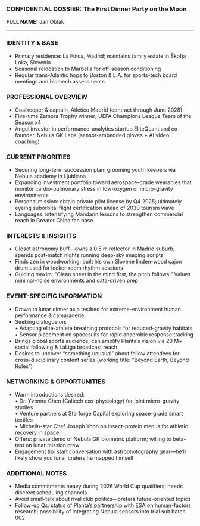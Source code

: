 ### CONFIDENTIAL DOSSIER: The First Dinner Party on the Moon

**FULL NAME:** Jan Oblak

---
### IDENTITY & BASE
- Primary residence: La Finca, Madrid; maintains family estate in Škofja Loka, Slovenia  
- Seasonal relocation to Marbella for off-season conditioning  
- Regular trans-Atlantic hops to Boston & L.A. for sports-tech board meetings and biomech assessments  

### PROFESSIONAL OVERVIEW
- Goalkeeper & captain, Atlético Madrid (contract through June 2028)  
- Five-time Zamora Trophy winner; UEFA Champions League Team of the Season x4  
- Angel investor in performance-analytics startup EliteQuant and co-founder, Nebula GK Labs (sensor-embedded gloves + AI video coaching)  

### CURRENT PRIORITIES
- Securing long-term succession plan: grooming youth keepers via Nebula academy in Ljubljana  
- Expanding investment portfolio toward aerospace-grade wearables that monitor cardio-pulmonary stress in low-oxygen or micro-gravity environments  
- Personal mission: obtain private pilot license by Q4 2025; ultimately eyeing suborbital flight certification ahead of 2030 tourism wave  
- Languages: intensifying Mandarin lessons to strengthen commercial reach in Greater China fan base  

### INTERESTS & INSIGHTS
- Closet astronomy buff—owns a 0.5 m reflector in Madrid suburb; spends post-match nights running deep-sky imaging scripts  
- Finds zen in woodworking; built his own Slovene linden-wood cajon drum used for locker-room rhythm sessions  
- Guiding maxim: “Clean sheet in the mind first, the pitch follows.” Values minimal-noise environments and data-driven prep  

### EVENT-SPECIFIC INFORMATION
- Drawn to lunar dinner as a testbed for extreme-environment human performance & camaraderie  
- Seeking dialogue on:  
  • Adapting elite-athlete breathing protocols for reduced-gravity habitats  
  • Sensor placement on spacesuits for rapid anaerobic response tracking  
- Brings global sports audience; can amplify Planta’s vision via 20 M+ social following & LaLiga broadcast reach  
- Desires to uncover “something unusual” about fellow attendees for cross-disciplinary content series (working title: “Beyond Earth, Beyond Roles”)  

### NETWORKING & OPPORTUNITIES
- Warm introductions desired:  
  • Dr. Yvonne Chen (Caltech exo-physiology) for joint micro-gravity studies  
  • Venture partners at Starforge Capital exploring space-grade smart textiles  
  • Michelin-star Chef Joseph Yoon on insect-protein menus for athletic recovery in space  
- Offers: private demo of Nebula GK biometric platform; willing to beta-test on lunar mission crew  
- Engagement tip: start conversation with astrophotography gear—he’ll likely show you lunar craters he mapped himself  

### ADDITIONAL NOTES
- Media commitments heavy during 2026 World Cup qualifiers; needs discreet scheduling channels  
- Avoid small-talk about rival club politics—prefers future-oriented topics  
- Follow-up Qs: status of Planta’s partnership with ESA on human-factors research; possibility of integrating Nebula sensors into trial suit batch 002  